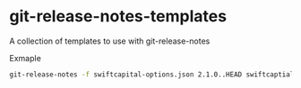 # git-release-notes-templates
A collection of templates to use with git-release-notes

Exmaple
```sh
git-release-notes -f swiftcapital-options.json 2.1.0..HEAD swiftcaptial.ejs > 2.1.0.html
```
